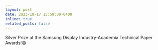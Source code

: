 ```yaml
---
layout: post
date: 2023-10-17 15:59:00-0400
inline: true
related_posts: false
---
```


Silver Prize at the Samsung Display Industry-Academia Technical Paper Awards!:smile:
